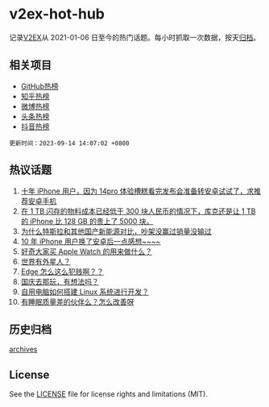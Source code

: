 # v2ex-hot-hub

 记录[V2EX](https://www.v2ex.com/)从 2021-01-06 日至今的热门话题。每小时抓取一次数据，按天[归档](archives)。
 
 ## 相关项目

- [GitHub热榜](https://github.com/it985/github-hot-hub)
- [知乎热榜](https://github.com/it985/zhihu-hot-hub)
- [微博热榜](https://github.com/it985/weibo-hot-hub)
- [头条热榜](https://github.com/it985/toutiao-hot-hub)
- [抖音热榜](https://github.com/it985/douyin-hot-hub)


 `更新时间：2023-09-14 14:07:02 +0800`

## 热议话题

1. [十年 iPhone 用户，因为 14pro 体验槽糕看完发布会准备转安卓试试了，求推荐安卓手机](https://www.v2ex.com/t/973410)
1. [在 1 TB 闪存的物料成本已经低于 300 块人民币的情况下，库克还是让 1 TB 的 iPhone 比 128 GB 的贵上了 5000 块。](https://www.v2ex.com/t/973572)
1. [为什么特斯拉和其他国产新能源对比，吵架没赢过销量没输过](https://www.v2ex.com/t/973606)
1. [10 年 iPhone 用户换了安卓后一点感想~~~~](https://www.v2ex.com/t/973658)
1. [好奇大家买 Apple Watch 的用来做什么？](https://www.v2ex.com/t/973393)
1. [世界有外星人？](https://www.v2ex.com/t/973598)
1. [Edge 怎么这么犯贱啊？？](https://www.v2ex.com/t/973523)
1. [国庆去那玩，有想法吗？](https://www.v2ex.com/t/973609)
1. [自用电脑如何搭建 Linux 系统进行开发？](https://www.v2ex.com/t/973553)
1. [有睡眠质量差的伙伴么？怎么改善呀](https://www.v2ex.com/t/973610)

## 历史归档

[archives](archives)

## License

See the [LICENSE](LICENSE) file for license rights and limitations (MIT).

